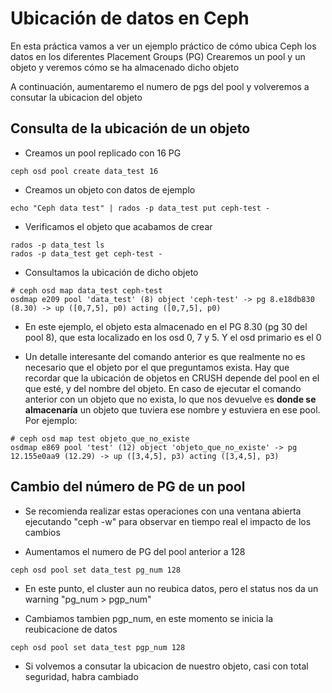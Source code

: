 # Ubicación de datos en Ceph

En esta práctica vamos a ver un ejemplo práctico de cómo ubica Ceph los datos en los diferentes Placement Groups (PG)
Crearemos un pool y un objeto y veremos cómo se ha almacenado dicho objeto

A continuación, aumentaremo el numero de pgs del pool y volveremos a consutar la ubicacion del objeto

## Consulta de la ubicación de un objeto

  * Creamos un pool replicado con 16 PG

```
ceph osd pool create data_test 16
```

  * Creamos un objeto con datos de ejemplo

```
echo "Ceph data test" | rados -p data_test put ceph-test -
```

  * Verificamos el objeto que acabamos de crear

```
rados -p data_test ls
rados -p data_test get ceph-test -
```

  * Consultamos la ubicación de dicho objeto

```
# ceph osd map data_test ceph-test
osdmap e209 pool 'data_test' (8) object 'ceph-test' -> pg 8.e18db830 (8.30) -> up ([0,7,5], p0) acting ([0,7,5], p0)
```

  * En este ejemplo, el objeto esta almacenado en el PG 8.30 (pg 30 del pool 8), que esta localizado en los osd 0, 7 y 5. Y el osd primario es el 0

  * Un detalle interesante del comando anterior es que realmente no es necesario que el objeto por el que preguntamos exista. Hay que recordar que la ubicación de objetos en CRUSH depende del pool en el que esté, y del nombre del objeto. En caso de ejecutar el comando anterior con un objeto que no exista, lo que nos devuelve es **donde se almacenaría** un objeto que tuviera ese nombre y estuviera en ese pool. Por ejemplo:

```
# ceph osd map test objeto_que_no_existe
osdmap e869 pool 'test' (12) object 'objeto_que_no_existe' -> pg 12.155e0aa9 (12.29) -> up ([3,4,5], p3) acting ([3,4,5], p3)
```

## Cambio del número de PG de un pool

  *  Se recomienda realizar estas operaciones con una ventana abierta ejecutando "ceph -w" para observar en tiempo real el impacto de los cambios

  * Aumentamos el numero de PG del pool anterior a 128

```
ceph osd pool set data_test pg_num 128
```

  * En este punto, el cluster aun no reubica datos, pero el status nos da un warning "pg_num > pgp_num"

  * Cambiamos tambien pgp_num, en este momento se inicia la reubicacione de datos

```
ceph osd pool set data_test pgp_num 128
```

  * Si volvemos a consutar la ubicacion de nuestro objeto, casi con total seguridad, habra cambiado

